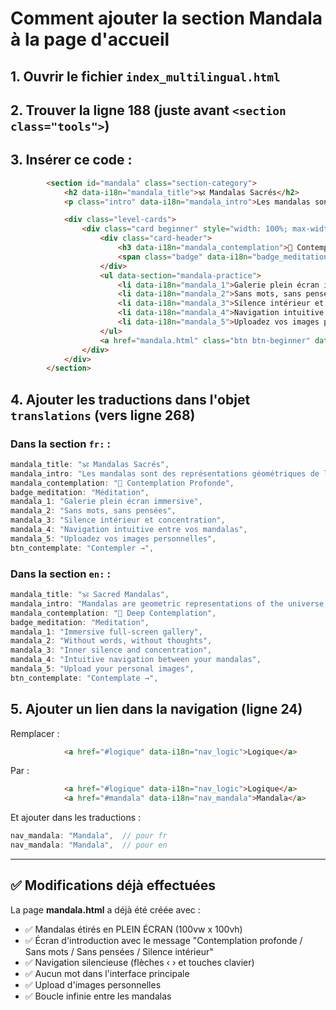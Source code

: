 # Comment ajouter la section Mandala à la page d'accueil

## 1. Ouvrir le fichier `index_multilingual.html`

## 2. Trouver la ligne 188 (juste avant `<section class="tools">`)

## 3. Insérer ce code :

```html
        <section id="mandala" class="section-category">
            <h2 data-i18n="mandala_title">🕉️ Mandalas Sacrés</h2>
            <p class="intro" data-i18n="mandala_intro">Les mandalas sont des représentations géométriques de l'univers, utilisés depuis des millénaires dans les traditions bouddhistes et hindoues. La contemplation profonde d'un mandala, sans mots ni pensées, permet d'accéder au silence intérieur et à la paix de l'esprit.</p>

            <div class="level-cards">
                <div class="card beginner" style="width: 100%; max-width: none;">
                    <div class="card-header">
                        <h3 data-i18n="mandala_contemplation">🧘 Contemplation Profonde</h3>
                        <span class="badge" data-i18n="badge_meditation">Méditation</span>
                    </div>
                    <ul data-section="mandala-practice">
                        <li data-i18n="mandala_1">Galerie plein écran immersive</li>
                        <li data-i18n="mandala_2">Sans mots, sans pensées</li>
                        <li data-i18n="mandala_3">Silence intérieur et concentration</li>
                        <li data-i18n="mandala_4">Navigation intuitive entre vos mandalas</li>
                        <li data-i18n="mandala_5">Uploadez vos images personnelles</li>
                    </ul>
                    <a href="mandala.html" class="btn btn-beginner" data-i18n="btn_contemplate">Contempler →</a>
                </div>
            </div>
        </section>
```

## 4. Ajouter les traductions dans l'objet `translations` (vers ligne 268)

### Dans la section `fr:` :
```javascript
mandala_title: "🕉️ Mandalas Sacrés",
mandala_intro: "Les mandalas sont des représentations géométriques de l'univers, utilisés depuis des millénaires dans les traditions bouddhistes et hindoues. La contemplation profonde d'un mandala, sans mots ni pensées, permet d'accéder au silence intérieur et à la paix de l'esprit.",
mandala_contemplation: "🧘 Contemplation Profonde",
badge_meditation: "Méditation",
mandala_1: "Galerie plein écran immersive",
mandala_2: "Sans mots, sans pensées",
mandala_3: "Silence intérieur et concentration",
mandala_4: "Navigation intuitive entre vos mandalas",
mandala_5: "Uploadez vos images personnelles",
btn_contemplate: "Contempler →",
```

### Dans la section `en:` :
```javascript
mandala_title: "🕉️ Sacred Mandalas",
mandala_intro: "Mandalas are geometric representations of the universe, used for millennia in Buddhist and Hindu traditions. Deep contemplation of a mandala, without words or thoughts, allows access to inner silence and peace of mind.",
mandala_contemplation: "🧘 Deep Contemplation",
badge_meditation: "Meditation",
mandala_1: "Immersive full-screen gallery",
mandala_2: "Without words, without thoughts",
mandala_3: "Inner silence and concentration",
mandala_4: "Intuitive navigation between your mandalas",
mandala_5: "Upload your personal images",
btn_contemplate: "Contemplate →",
```

## 5. Ajouter un lien dans la navigation (ligne 24)

Remplacer :
```html
            <a href="#logique" data-i18n="nav_logic">Logique</a>
```

Par :
```html
            <a href="#logique" data-i18n="nav_logic">Logique</a>
            <a href="#mandala" data-i18n="nav_mandala">Mandala</a>
```

Et ajouter dans les traductions :
```javascript
nav_mandala: "Mandala",  // pour fr
nav_mandala: "Mandala",  // pour en
```

---

## ✅ Modifications déjà effectuées

La page **mandala.html** a déjà été créée avec :
- ✅ Mandalas étirés en PLEIN ÉCRAN (100vw x 100vh)
- ✅ Écran d'introduction avec le message "Contemplation profonde / Sans mots / Sans pensées / Silence intérieur"
- ✅ Navigation silencieuse (flèches ‹ › et touches clavier)
- ✅ Aucun mot dans l'interface principale
- ✅ Upload d'images personnelles
- ✅ Boucle infinie entre les mandalas
